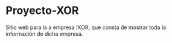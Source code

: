 # Proyecto-XOR
Sitio web para la a empresa !XOR, que consta de mostrar toda la información de dicha empresa. 
